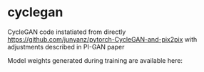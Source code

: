 # cyclegan
CycleGAN code instatiated from directly https://github.com/junyanz/pytorch-CycleGAN-and-pix2pix with adjustments described in PI-GAN paper

Model weights generated during training are available here: 
